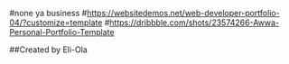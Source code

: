 #none ya business
#https://websitedemos.net/web-developer-portfolio-04/?customize=template
#https://dribbble.com/shots/23574266-Awwa-Personal-Portfolio-Template

##Created by Eli-Ola
